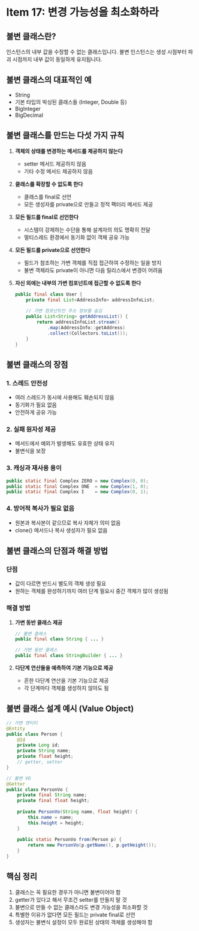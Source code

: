 # Item 17: 변경 가능성을 최소화하라

## 불변 클래스란?
인스턴스의 내부 값을 수정할 수 없는 클래스입니다. 불변 인스턴스는 생성 시점부터 파괴 시점까지 내부 값이 동일하게 유지됩니다.

## 불변 클래스의 대표적인 예
- String
- 기본 타입의 박싱된 클래스들 (Integer, Double 등)
- BigInteger
- BigDecimal

## 불변 클래스를 만드는 다섯 가지 규칙

1. **객체의 상태를 변경하는 메서드를 제공하지 않는다**
   - setter 메서드 제공하지 않음
   - 기타 수정 메서드 제공하지 않음

2. **클래스를 확장할 수 없도록 한다**
   - 클래스를 final로 선언
   - 모든 생성자를 private으로 만들고 정적 팩터리 메서드 제공

3. **모든 필드를 final로 선언한다**
   - 시스템이 강제하는 수단을 통해 설계자의 의도 명확히 전달
   - 멀티스레드 환경에서 동기화 없이 객체 공유 가능

4. **모든 필드를 private으로 선언한다**
   - 필드가 참조하는 가변 객체를 직접 접근하여 수정하는 일을 방지
   - 불변 객체라도 private이 아니면 다음 릴리스에서 변경이 어려움

5. **자신 외에는 내부의 가변 컴포넌트에 접근할 수 없도록 한다**
   ```java
   public final class User {
       private final List<AddressInfo> addressInfoList;
       
       // 가변 컴포넌트인 주소 정보를 숨김
       public List<String> getAddressList() {
           return addressInfoList.stream()
               .map(AddressInfo::getAddress)
               .collect(Collectors.toList());
       }
   }
   ```

## 불변 클래스의 장점

### 1. 스레드 안전성
- 여러 스레드가 동시에 사용해도 훼손되지 않음
- 동기화가 필요 없음
- 안전하게 공유 가능

### 2. 실패 원자성 제공
- 메서드에서 예외가 발생해도 유효한 상태 유지
- 불변식을 보장

### 3. 캐싱과 재사용 용이
```java
public static final Complex ZERO = new Complex(0, 0);
public static final Complex ONE  = new Complex(1, 0);
public static final Complex I    = new Complex(0, 1);
```

### 4. 방어적 복사가 필요 없음
- 원본과 복사본이 같으므로 복사 자체가 의미 없음
- clone() 메서드나 복사 생성자가 필요 없음

## 불변 클래스의 단점과 해결 방법

### 단점
- 값이 다르면 반드시 별도의 객체 생성 필요
- 원하는 객체를 완성하기까지 여러 단계 필요시 중간 객체가 많이 생성됨

### 해결 방법

1. **가변 동반 클래스 제공**
   ```java
   // 불변 클래스
   public final class String { ... }
   
   // 가변 동반 클래스
   public final class StringBuilder { ... }
   ```

2. **다단계 연산들을 예측하여 기본 기능으로 제공**
   - 흔한 다단계 연산을 기본 기능으로 제공
   - 각 단계마다 객체를 생성하지 않아도 됨

## 불변 클래스 설계 예시 (Value Object)

```java
// 가변 엔티티
@Entity
public class Person {
    @Id
    private Long id;
    private String name;
    private float height;
    // getter, setter
}

// 불변 VO
@Getter
public class PersonVo {
    private final String name;
    private final float height;
    
    private PersonVo(String name, float height) {
        this.name = name;
        this.height = height;
    }
    
    public static PersonVo from(Person p) {
        return new PersonVo(p.getName(), p.getHeight());
    }
}
```

## 핵심 정리
1. 클래스는 꼭 필요한 경우가 아니면 불변이어야 함
2. getter가 있다고 해서 무조건 setter를 만들지 말 것
3. 불변으로 만들 수 없는 클래스라도 변경 가능성을 최소화할 것
4. 특별한 이유가 없다면 모든 필드는 private final로 선언
5. 생성자는 불변식 설정이 모두 완료된 상태의 객체를 생성해야 함